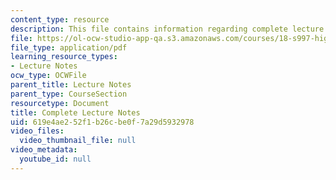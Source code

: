 ```yaml
---
content_type: resource
description: This file contains information regarding complete lecture notes.
file: https://ol-ocw-studio-app-qa.s3.amazonaws.com/courses/18-s997-high-dimensional-statistics-spring-2015/619e4ae252f1b26cbe0f7a29d5932978_MIT18_S997S15_CourseNotes.pdf
file_type: application/pdf
learning_resource_types:
- Lecture Notes
ocw_type: OCWFile
parent_title: Lecture Notes
parent_type: CourseSection
resourcetype: Document
title: Complete Lecture Notes
uid: 619e4ae2-52f1-b26c-be0f-7a29d5932978
video_files:
  video_thumbnail_file: null
video_metadata:
  youtube_id: null
---
```

